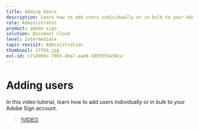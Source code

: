 ```yaml
---
title: Adding Users
description: Learn how to add users individually or in bulk to your Adobe Sign account
role: Administrator
product: adobe sign
solution: Document Cloud
level: Intermediate
topic-revisit: Administration
thumbnail: 17356.jpg
exl-id: c714969c-79b5-4ba7-aae8-1803555a50ca
---
```

# Adding users

In this video tutorial, learn how to add users individually or in bulk to your Adobe Sign account.

>[!VIDEO](https://video.tv.adobe.com/v/17356?hidetitle=true)
